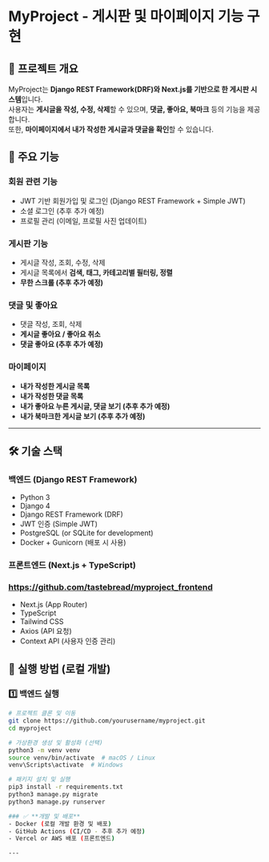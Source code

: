 # MyProject - 게시판 및 마이페이지 기능 구현
## 🚀 프로젝트 개요
MyProject는 **Django REST Framework(DRF)와 Next.js를 기반으로 한 게시판 시스템**입니다.  
사용자는 **게시글을 작성, 수정, 삭제**할 수 있으며, **댓글, 좋아요, 북마크** 등의 기능을 제공합니다.  
또한, **마이페이지에서 내가 작성한 게시글과 댓글을 확인**할 수 있습니다.

## 📌 주요 기능
###  **회원 관련 기능**
- JWT 기반 회원가입 및 로그인 (Django REST Framework + Simple JWT)
- 소셜 로그인 (추후 추가 예정)
- 프로필 관리 (이메일, 프로필 사진 업데이트)

###  **게시판 기능**
- 게시글 작성, 조회, 수정, 삭제
- 게시글 목록에서 **검색, 태그, 카테고리별 필터링, 정렬**
- **무한 스크롤 (추후 추가 예정)**

###  **댓글 및 좋아요**
- 댓글 작성, 조회, 삭제
- **게시글 좋아요 / 좋아요 취소**
- **댓글 좋아요 (추후 추가 예정)**

###  **마이페이지**
- **내가 작성한 게시글 목록**
- **내가 작성한 댓글 목록**
- **내가 좋아요 누른 게시글, 댓글 보기 (추후 추가 예정)**
- **내가 북마크한 게시글 보기 (추후 추가 예정)**

---

## 🛠️ 기술 스택
###  **백엔드 (Django REST Framework)**
- Python 3
- Django 4
- Django REST Framework (DRF)
- JWT 인증 (Simple JWT)
- PostgreSQL (or SQLite for development)
- Docker + Gunicorn (배포 시 사용)

###  **프론트엔드 (Next.js + TypeScript)**
### https://github.com/tastebread/myproject_frontend   

- Next.js (App Router)
- TypeScript
- Tailwind CSS
- Axios (API 요청)
- Context API (사용자 인증 관리)

## 📌 실행 방법 (로컬 개발)   
### 1️⃣ **백엔드 실행**   
```bash
# 프로젝트 클론 및 이동
git clone https://github.com/yourusername/myproject.git
cd myproject

# 가상환경 생성 및 활성화 (선택)
python3 -m venv venv
source venv/bin/activate  # macOS / Linux
venv\Scripts\activate  # Windows

# 패키지 설치 및 실행
pip3 install -r requirements.txt
python3 manage.py migrate
python3 manage.py runserver

### ✅ **개발 및 배포**
- Docker (로컬 개발 환경 및 배포)
- GitHub Actions (CI/CD - 추후 추가 예정)
- Vercel or AWS 배포 (프론트엔드)

---

